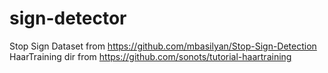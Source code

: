 # sign-detector
Stop Sign Dataset from https://github.com/mbasilyan/Stop-Sign-Detection
HaarTraining dir from https://github.com/sonots/tutorial-haartraining

